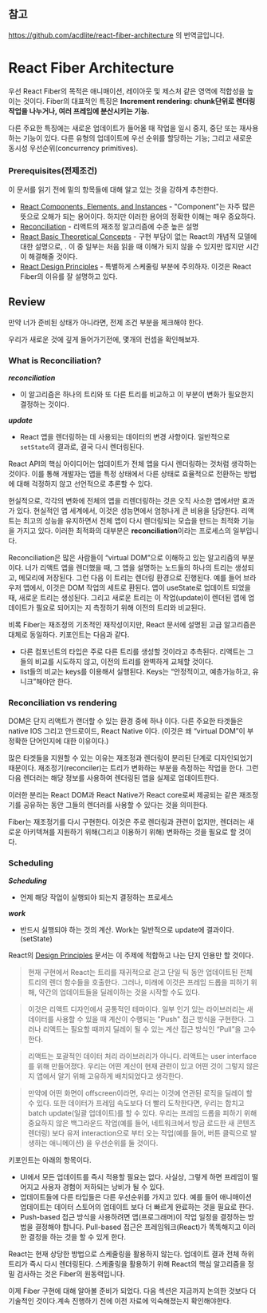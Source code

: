 ## 참고
https://github.com/acdlite/react-fiber-architecture 의 번역글입니다.
# React Fiber Architecture
우선 React Fiber의 목적은 애니매이션, 레이아웃 및 제스처 같은 영역에 적합성을 높이는 것이다. Fiber의 대표적인 특징은 **Increment rendering: chunk단위로 렌더링 작업을 나누거나, 여러 프레임에 분산시키는 기능.**

다른 주요한 특징에는 새로운 업데이트가 들어올 때 작업을 일시 중지, 중단 또는 재사용하는 기능이 있다. 다른 유형의 업데이트에 우선 순위를 할당하는 기능; 그리고 새로운  동시성 우선순위(concurrency primitives).

### Prerequisites(전제조건)

이 문서를 읽기 전에 밑의 항목들에 대해 알고 있는 것을 강하게 추천한다.

- [React Components, Elements, and Instances](https://facebook.github.io/react/blog/2015/12/18/react-components-elements-and-instances.html) - "Component"는 자주 많은 뜻으로 오해가 되는 용어이다. 하지만 이러한 용어의 정확한 이해는 매우 중요하다.
- [Reconciliation](https://facebook.github.io/react/docs/reconciliation.html) - 리액트의 재조정 알고리즘에 수준 높은 설명
- [React Basic Theoretical Concepts](https://github.com/reactjs/react-basic) - 구현 부담이 없는 React의 개념적 모델에 대한 설명으로, . 이 중 일부는 처음 읽을 때 이해가 되지 않을 수 있지만 많지만 시간이 해결해줄 것이다.
- [React Design Principles](https://facebook.github.io/react/contributing/design-principles.html) - 특별하게 스케줄링 부분에 주의하자. 이것은 React Fiber의 이유를 잘 설명하고 있다.

## Review

만약 너가 준비된 상태가 아니라면, 전제 조건 부분을 체크해야 한다.

우리가 새로운 것에 깊게 들어가기전에, 몇개의 컨셉을 확인해보자.

### What is Reconciliation?

***reconciliation***

- 이 알고리즘은 하나의 트리와 또 다른 트리를 비교하고 이 부분이 변화가 필요한지 결정하는 것이다.

***update***

- React 앱을 렌더링하는 데 사용되는 데이터의 변경 사항이다. 일반적으로 `setState`의 결과로, 결국 다시 렌더링된다.

React API의 핵심 아이디어는 업데이트가 전체 앱을 다시 렌더링하는 것처럼 생각하는 것이다. 이를 통해 개발자는 앱을 특정 상태에서 다른 상태로 효율적으로 전환하는 방법에 대해 걱정하지 않고 선언적으로 추론할 수 있다.

현실적으로, 각각의 변화에 전체의 앱을 리렌더링하는 것은 오직 사소한 앱에서만 효과가 있다. 현실적인 앱 세계에서, 이것은 성능면에서 엄청나게 큰 비용을 담당한다. 리액트는 최고의 성능을 유지하면서 전체 앱이 다시 렌더링되는 모습을 만드는 최적화 기능을 가지고 있다. 이러한 최적화의 대부분은 **reconciliation**이라는 프로세스의 일부입니다.

Reconciliation은 많은 사람들이 “virtual DOM”으로 이해하고 있는 알고리즘의 부분이다. 너가 리액트 앱을 렌더했을 때, 그 앱을 설명하는 노드들의 하나의 트리는 생성되고, 메모리에 저장된다. 그런 다음 이 트리는 렌더링 환경으로 진행된다. 예를 들어 브라우저 앱에서, 이것은 DOM 작업의 세트로 환된다. 앱이 useState로 업데이트 되었을 때, 새로운 트리는 생성된다. 그리고 새로운 트리는 이 작업(update)이 렌더된 앱에 업데이트가 필요로 되어지는 지 측정하기 위해 이전의 트리와 비교된다.

비록 Fiber는 재조정의 기초적인 재작성이지만, React 문서에 설명된 고급 알고리즘은 대체로 동일하다. 키포인트는 다음과 같다.

- 다른 컴포넌트의 타입은 주로 다른 트리를 생성할 것이라고 추측된다. 리액트는 그들의 비교를 시도하지 않고, 이전의 트리를 완벽하게 교체할 것이다.
- list들의 비교는 keys를 이용해서 실행된다. Keys는 “안정적이고, 예층가능하고, 유니크”해야만 한다.

### Reconciliation vs rendering

DOM은 단지 리액트가 랜더할 수 있는 환경 중에 하나 이다. 다른 주요한 타겟들은 native IOS 그리고 안드로이드, React Native 이다. (이것은 왜 “virtual DOM”이 부정확한 단어인지에 대한 이유이다.)

많은 타겟들을 지원할 수 있는 이유는 재조정과 렌더링이 분리된 단계로 디자인되었기 때문이다. 재조정기(reconciler)는 트리가 변화하는 부분을 측정하는 작업을 한다. 그런 다음 렌더러는 해당 정보를 사용하여 렌더링된 앱을 실제로 업데이트한다.

이러한 분리는 React DOM과 React Native가 React core로써 제공되는 같은 재조정기를 공유하는 동안 그들의 렌더러를 사용할 수 있다는 것을 의미한다.

Fiber는 재조정기를 다시 구현한다. 이것은 주로 렌더링과 관련이 없지만, 렌더러는 새로운 아키텍쳐를 지원하기 위해(그리고 이용하기 위해) 변화하는 것을 필요로 할 것이다.

### Scheduling

***Scheduling***

- 언제 해당 작업이 실행되야 되는지 결정하는 프로세스

***work***

- 반드시 실행되야 하는 것의 계산. Work는 일반적으로 update에 결과이다.(setState)

React의 [Design Principles](https://facebook.github.io/react/contributing/design-principles.html#scheduling) 문서는 이 주제에 적합하고 나는 단지 인용만 할 것이다.

 

> 현재 구현에서 React는 트리를 재귀적으로 걷고 단일 틱 동안 업데이트된 전체 트리의 렌더 함수들을 호출한다. 그러나, 미래에 이것은 프레임 드롭을 피하기 위해, 약간의 업데이트들을 딜레이하는 것을 시작할 수도 있다.
> 

> 이것은 리액트 디자인에서 공통적인 테마이다. 일부 인기 있는 라이브러리는 새 데이터를 사용할 수 있을 때 계산이 수행되는 "Push" 접근 방식을 구현한다. 그러나 리액트는 필요할 때까지 딜레이 될 수 있는 계산 접근 방식인 “Pull”을 고수한다.
> 

> 리액트는 포괄적인 데이터 처리 라이브러리가 아니다. 리액트는 user interface를 위해 만들어졌다. 우리는 어떤 계산이 현재 관련이 있고 어떤 것이 그렇지 않은지 앱에서 알기 위해 고유하게 배치되었다고 생각한다.
> 

> 만약에 어떤 화면이 offscreen이라면, 우리는 이것에 연관된 로직을 딜레이 할 수 있다. 또한 데이터가 프레임 속도보다 더 빨리 도착한다면, 우리는 합치고 batch update(일괄 업데이트)를 할 수 있다. 우리는 프레임 드롭을 피하기 위해 중요하지 않은 백그라운드 작업(예를 들어, 네트워크에서 방금 로드한 새 콘텐츠 렌더링) 보다 유저 interaction으로 부터 오는 작업(예를 들어, 버튼 클릭으로 발생하는 애니메이션) 을 우선순위를 둘 것이다.
> 

키포인트는 아래의 항목이다.

- UI에서 모든 업데이트를 즉시 적용할 필요는 없다. 사실상, 그렇게 하면 프레임이 떨어지고 사용자 경험이 저하되는 낭비가 될 수 있다.
- 업데이트들에 다른 타입들은 다른 우선순위를 가지고 있다. 예를 들어 애니매이션 업데이트는 데이터 스토어의 업데이트 보다 더 빠르게 완료하는 것을 필요로 한다.
- Push-based 접근 방식을 사용하려면 앱(프로그래머)이 작업 일정을 결정하는 방법을 결정해야 합니다. Pull-based 접근은 프레임워크(React)가 똑똑해지고 이러한 결정을 하는 것을 할 수 있게 한다.

React는 현재 상당한 방법으로 스케줄링을 활용하지 않는다. 업데이트 결과 전체 하위 트리가 즉시 다시 렌더링된다. 스케줄링을 활용하기 위해 React의 핵심 알고리즘을 정밀 검사하는 것은 Fiber의 원동력입니다.

이제 Fiber 구현에 대해 알아볼 준비가 되었다. 다음 섹션은 지금까지 논의한 것보다 더 기술적인 것이다.계속 진행하기 전에 이전 자료에 익숙해졌는지 확인해야한다.
